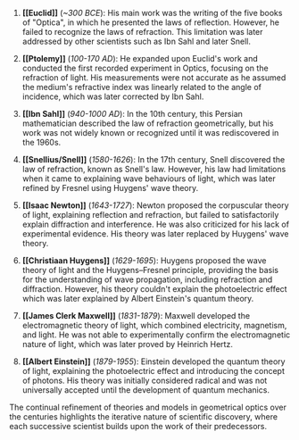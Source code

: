 1. **[[Euclid]]** (*~300 BCE*): His main work was the writing of the five books of "Optica", in which he presented the laws of reflection. However, he failed to recognize the laws of refraction. This limitation was later addressed by other scientists such as Ibn Sahl and later Snell.

2. **[[Ptolemy]]** (*100-170 AD*): He expanded upon Euclid's work and conducted the first recorded experiment in Optics, focusing on the refraction of light. His measurements were not accurate as he assumed the medium's refractive index was linearly related to the angle of incidence, which was later corrected by Ibn Sahl.

3. **[[Ibn Sahl]]** (*940-1000 AD*): In the 10th century, this Persian mathematician described the law of refraction geometrically, but his work was not widely known or recognized until it was rediscovered in the 1960s.

4. **[[Snellius/Snell]]** (*1580-1626*): In the 17th century, Snell discovered the law of refraction, known as Snell's law. However, his law had limitations when it came to explaining wave behaviours of light, which was later refined by Fresnel using Huygens' wave theory.

5. **[[Isaac Newton]]** (*1643-1727*): Newton proposed the corpuscular theory of light, explaining reflection and refraction, but failed to satisfactorily explain diffraction and interference. He was also criticized for his lack of experimental evidence. His theory was later replaced by Huygens' wave theory.

6. **[[Christiaan Huygens]]** (*1629-1695*): Huygens proposed the wave theory of light and the Huygens–Fresnel principle, providing the basis for the understanding of wave propagation, including refraction and diffraction. However, his theory couldn't explain the photoelectric effect which was later explained by Albert Einstein's quantum theory.

7. **[[James Clerk Maxwell]]** (*1831-1879*): Maxwell developed the electromagnetic theory of light, which combined electricity, magnetism, and light. He was not able to experimentally confirm the electromagnetic nature of light, which was later proved by Heinrich Hertz.

8. **[[Albert Einstein]]** (*1879-1955*): Einstein developed the quantum theory of light, explaining the photoelectric effect and introducing the concept of photons. His theory was initially considered radical and was not universally accepted until the development of quantum mechanics.

The continual refinement of theories and models in geometrical optics over the centuries highlights the iterative nature of scientific discovery, where each successive scientist builds upon the work of their predecessors.